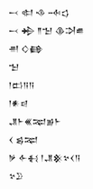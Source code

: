 <div class='block'>
<div class='line'>𒁁 𒊕 𒈾 𒁄𒌓</div>
<div class='line'>𒁁 𒄈 𒈫𒈠 𒆠𒋫𒌑</div>
<div class='line'>𒉣 𒄭𒂵</div>
<div class='line'>𒈠</div>
<div class='line'>𒁹𒆗𒀀𒀀</div>
<div class='line'>𒁹𒀭𒁀</div>
<div class='line'>𒂗𒈨𒌍𒉈𒂊𒈨</div>
<div class='line'>𒌋 𒌗𒉈</div>
<div class='line'>𒃻 𒅆𒈬 𒁹𒂗𒆜𒆳𒌋𒀀</div>
<div class='line'>𒆳𒊒</div>
</div>